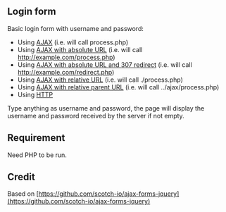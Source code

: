 ## Login form
Basic login form with username and password:
* Using [AJAX](./ajax) (i.e. will call process.php)
* Using [AJAX with absolute URL](./ajax-absolute-url) (i.e. will call http://example.com/process.php)
* Using [AJAX with absolute URL and 307 redirect](./ajax-absolute-url-with-redirect) (i.e. will call http://example.com/redirect.php)
* Using [AJAX with relative URL](./ajax-relative-url) (i.e. will call ./process.php)
* Using [AJAX with relative parent URL](./ajax-relative-parent-url) (i.e. will call ../ajax/process.php)
* Using [HTTP](./http)

Type anything as username and password, the page will display the username and password received by the server if not empty.

## Requirement
Need PHP to be run.

## Credit
Based on [https://github.com/scotch-io/ajax-forms-jquery](https://github.com/scotch-io/ajax-forms-jquery)
